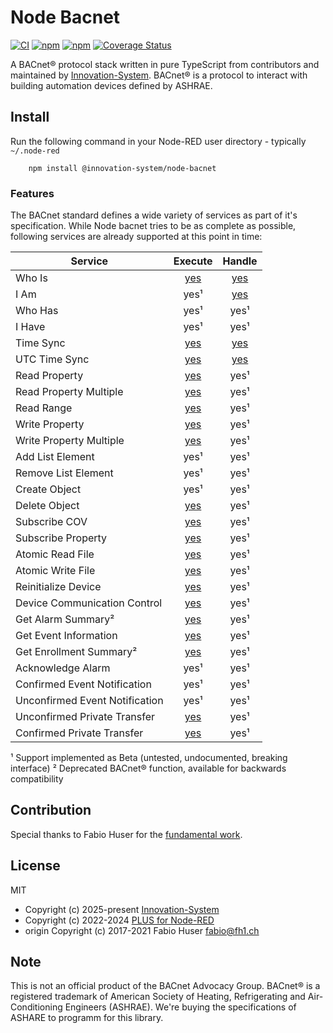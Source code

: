 # Node Bacnet

[![CI](https://github.com/innovation-system/node-bacnet/actions/workflows/ci.yml/badge.svg)](https://github.com/innovation-system/node-bacnet/actions/workflows/ci.yml)
[![npm](https://img.shields.io/npm/v/@innovation-system/node-bacnet.svg)](https://www.npmjs.com/package/@innovation-system/node-bacnet)
[![npm](https://img.shields.io/npm/dt/@innovation-system/node-bacnet.svg)](https://www.npmjs.com/package/@innovation-system/node-bacnet)
[![Coverage Status](https://coveralls.io/repos/github/innovation-system/node-bacnet/badge.svg?branch=master)](https://coveralls.io/github/innovation-system/node-bacnet?branch=master)

A BACnet® protocol stack written in pure TypeScript from contributors and maintained by [Innovation-System](https://www.innovation-system.it/).
BACnet® is a protocol to interact with building automation devices defined by ASHRAE.

## Install

Run the following command in your Node-RED user directory - typically `~/.node-red`

        npm install @innovation-system/node-bacnet

### Features

The BACnet standard defines a wide variety of services as part of it's
specification. While Node bacnet tries to be as complete as possible,
following services are already supported at this point in time:

| Service                        |                                      Execute                                      | Handle                                                                        |
|--------------------------------|:---------------------------------------------------------------------------------:|:-----------------------------------------------------------------------------:|
| Who Is                         | [yes](http://books.plus4nodered.com/ts-node-bacnet/whoIs)                        | [yes](http://books.plus4nodered.com/ts-node-bacnet/event:whoIs)       |
| I Am                           |                                       yes¹                                        | [yes](http://books.plus4nodered.com/ts-node-bacnet/event:iAm)         |
| Who Has                        |                                       yes¹                                        | yes¹                                                                          |
| I Have                         |                                       yes¹                                        | yes¹                                                                          |
| Time Sync                      |           [yes](http://books.plus4nodered.com/ts-node-bacnet/timeSync)           | [yes](http://books.plus4nodered.com/ts-node-bacnet/event:timeSync)    |
| UTC Time Sync                  |         [yes](http://books.plus4nodered.com/ts-node-bacnet/timeSyncUTC)          | [yes](http://books.plus4nodered.com/ts-node-bacnet/event:timeSyncUTC) |
| Read Property                  |         [yes](http://books.plus4nodered.com/ts-node-bacnet/readProperty)         | yes¹                                                                          |
| Read Property Multiple         |     [yes](http://books.plus4nodered.com/ts-node-bacnet/readPropertyMultiple)     | yes¹                                                                          |
| Read Range                     |          [yes](http://books.plus4nodered.com/ts-node-bacnet/readRange)           | yes¹                                                                          |
| Write Property                 |        [yes](http://books.plus4nodered.com/ts-node-bacnet/writeProperty)         | yes¹                                                                          |
| Write Property Multiple        |    [yes](http://books.plus4nodered.com/ts-node-bacnet/writePropertyMultiple)     | yes¹                                                                          |
| Add List Element               |                                       yes¹                                        | yes¹                                                                          |
| Remove List Element            |                                       yes¹                                        | yes¹                                                                          |
| Create Object                  |                                       yes¹                                        | yes¹                                                                          |
| Delete Object                  |         [yes](http://books.plus4nodered.com/ts-node-bacnet/deleteObject)         | yes¹                                                                          |
| Subscribe COV                  |         [yes](http://books.plus4nodered.com/ts-node-bacnet/subscribeCov)         | yes¹                                                                          |
| Subscribe Property             |      [yes](http://books.plus4nodered.com/ts-node-bacnet/subscribeProperty)       | yes¹                                                                          |
| Atomic Read File               |           [yes](http://books.plus4nodered.com/ts-node-bacnet/readFile)           | yes¹                                                                          |
| Atomic Write File              |          [yes](http://books.plus4nodered.com/ts-node-bacnet/writeFile)           | yes¹                                                                          |
| Reinitialize Device            |      [yes](http://books.plus4nodered.com/ts-node-bacnet/reinitializeDevice)      | yes¹                                                                          |
| Device Communication Control   |  [yes](http://books.plus4nodered.com/ts-node-bacnet/deviceCommunicationControl)  | yes¹                                                                          |
| Get Alarm Summary²             |       [yes](http://books.plus4nodered.com/ts-node-bacnet/getAlarmSummary)        | yes¹                                                                          |
| Get Event Information          |     [yes](http://books.plus4nodered.com/ts-node-bacnet/getEventInformation)      | yes¹                                                                          |
| Get Enrollment Summary²        |     [yes](http://books.plus4nodered.com/ts-node-bacnet/getEnrollmentSummary)     | yes¹                                                                          |
| Acknowledge Alarm              |                                       yes¹                                        | yes¹                                                                          |
| Confirmed Event Notification   |                                       yes¹                                        | yes¹                                                                          |
| Unconfirmed Event Notification |                                       yes¹                                        | yes¹                                                                          |
| Unconfirmed Private Transfer   |  [yes](http://books.plus4nodered.com/ts-node-bacnet/unconfirmedPrivateTransfer)  | yes¹                                                                          |
| Confirmed Private Transfer     |   [yes](http://books.plus4nodered.com/ts-node-bacnet/confirmedPrivateTransfer)   | yes¹                                                                          |

¹ Support implemented as Beta (untested, undocumented, breaking interface)
² Deprecated BACnet® function, available for backwards compatibility

## Contribution

Special thanks to Fabio Huser for the [fundamental work](https://github.com/fh1ch/node-bacstack).

## License

MIT

- Copyright (c) 2025-present [Innovation-System](https://innovation-system.it/)
- Copyright (c) 2022-2024 [PLUS for Node-RED](http://plus4nodered.com/)
- origin Copyright (c) 2017-2021 Fabio Huser <fabio@fh1.ch>

## Note

This is not an official product of the BACnet Advocacy Group.
BACnet® is a registered trademark of American Society of Heating, Refrigerating and Air-Conditioning Engineers (ASHRAE).
We're buying the specifications of ASHARE to programm for this library.
